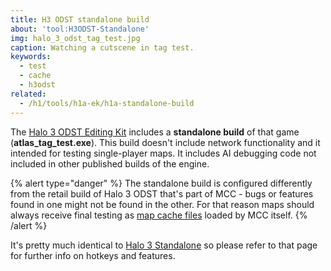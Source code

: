 ```yaml
---
title: H3 ODST standalone build
about: 'tool:H3ODST-Standalone'
img: halo_3_odst_tag_test.jpg
caption: Watching a cutscene in tag test.
keywords:
  - test
  - cache
  - h3odst
related:
  - /h1/tools/h1a-ek/h1a-standalone-build
---
```

The [Halo 3 ODST Editing Kit](~H3ODST-EK) includes a **standalone build** of that game (**atlas_tag_test.exe**). This build doesn't include network functionality and it intended for testing single-player maps. It includes AI debugging code not included in other published builds of the engine.

{% alert type="danger" %}
The standalone build is configured differently from the retail build of Halo 3 ODST that's part of MCC - bugs or features found in one might not be found in the other. For that reason maps should always receive final testing as [map cache files](~map) loaded by MCC itself.
{% /alert %}

It's pretty much identical to [Halo 3 Standalone](~H3-Standalone-build) so please refer to that page for further info on hotkeys and features.
